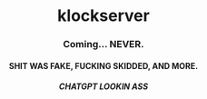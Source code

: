 <div align='center'>

# klockserver
### Coming... NEVER.
#### SHIT WAS FAKE, FUCKING SKIDDED, AND MORE.

##### CHATGPT LOOKIN ASS
